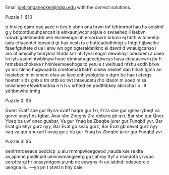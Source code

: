 Email joel.longanecker@ndsu.edu with the correct solutions.

Puzzle 1: $10

tr htvieg eamr oae  aaee n ties b ubnn ona hrwn  tnf tehtmrnoi hau hs aotslmf g y bdtootduduhpancalt is elnkaunjwcor sojala o swiaehed ii lsebvn robwbigateihoeddr  ieih eliseeebgv nh ersorbwrh brkmo ej hbth w tcheetjb iadu efiuadntet iopsoi d gt hax oesh rs e hutteadodhlntgt s fhtgt t tjbwcihe faaeifgtuhete d  ue i enw  wn ogn ogteraldetiknc ei dawtt d wnauigcahso i  aro ot amybihy bodylocl hhrdii tarl nh tyvsi eagm newalmyr  ooeadem a uaea lin  lyts  yadmlntwblmyw hooe dtmmahugeeetjbwcys hasa etcataacwrh jbr  h hrmsbeschoksva r hnlnieemoeehogs td yetu e  t weihuad nfshu eodh brkw yo mc hlnho hugwoadrla cmetoeoatrhatrh  olbew neskef dan hihah tgmh an  hsatebec m m smem ofau  ao lyectenhjysblgdtsi o dgrn be hae i etergs  hoetstr slds  gnb a  trs ottb ao twt lhtaeudstu rho ldaom m uoeb m sa oniiohoee efewirtlonbsa n h h v  srhted ee pbdtlhbkey abrscha l o i lt ydltbmwho tmhg

Puzzle 2: $5

Guerr Evatf sbe gur Ryira-xvatf haqre gur fxl,
Frira sbe gur qjnes-ybeqf va gurve unyyf bs fgbar,
Avar sbe Zbegny Zra qbbzrq gb qvr,
Bar sbe gur Qnex Ybeq ba uvf qnex guebar,
Va gur Ynaq bs Zbeqbe jurer gur Funqbjf yvr.
Bar Evat gb ehyr gurz nyy, Bar Evat gb svaq gurz,
Bar Evat gb oevat gurz nyy naq va gur qnexarff ovaq gurz
Va gur Ynaq bs Zbeqbe jurer gur Funqbjf yvr.

Puzzle 3: $5

oenlrrnrdeeace   pedcicp ,u aiu rnmnpwioegoeod ,nauda  kse ra  dta av,apmno ppidlnpid ueinnwmangieerg ga l,ahroy ttyf a    nsmdofa yrvopo eerpfcargi hr onsaymtgom,at,mb ne eewyns rh  uo ialdndl odeoeqre o uengria le. i—yn pn  t otwtl n hhy daie